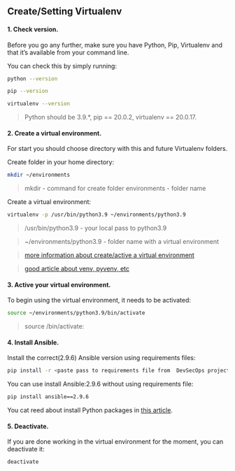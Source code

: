 ## Create/Setting Virtualenv ##

#### 1. Check version. ####

Before you go any further, make sure you have Python, Pip, Virtualenv and that it’s available from your command line.

 You can check this by simply running:

```sh
python --version
```
```sh
pip --version
```
```sh
virtualenv --version
```

> Python should be 3.9.*, pip == 20.0.2, virtualenv ==	20.0.17.

#### 2. Create a virtual environment. ####

For start you should choose directory with this and future Virtualenv folders.

 Create folder in your home directory:

```sh
mkdir ~/environments
```
> mkdir - command for create folder
> environments - folder name

 Create a virtual environment:

```sh
virtualenv -p /usr/bin/python3.9 ~/environments/python3.9
```
> /usr/bin/python3.9 - your local pass to python3.9

> ~/environments/python3.9 - folder name with a virtual environment

> [more information about create/active a virtual environment](https://gist.github.com/frfahim/73c0fad6350332cef7a653bcd762f08d)

> [good article about venv, pyvenv, etc](https://stackoverflow.com/questions/41573587/what-is-the-difference-between-venv-pyvenv-pyenv-virtualenv-virtualenvwrappe)

#### 3. Active your virtual environment. ####

 To begin using the virtual environment, it needs to be activated: 

```sh
source ~/environments/python3.9/bin/activate
```
>  source <venv>/bin/activate:

#### 4. Install Ansible. ####

 Install the correct(2.9.6) Ansible version using requirements files:

```sh
pip install -r <paste pass to requirements file from  DevSecOps project>
```

 You can use install Ansible:2.9.6 without using requirements file:

```sh
pip install ansible==2.9.6
```

You cat reed about install Python packages in [this article](https://packaging.python.org/en/latest/guides/installing-using-pip-and-virtual-environments/).

#### 5. Deactivate. ####

If you are done working in the virtual environment for the moment, you can deactivate it:

```sh
deactivate
```
